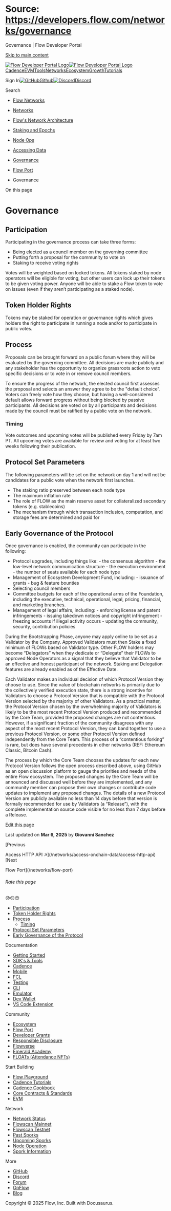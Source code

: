 # Source: https://developers.flow.com/networks/governance

Governance | Flow Developer Portal



[Skip to main content](#__docusaurus_skipToContent_fallback)

[![Flow Developer Portal Logo](/img/flow-docs-logo-dark.png)![Flow Developer Portal Logo](/img/flow-docs-logo-light.png)](/)[Cadence](/build/flow)[EVM](/evm/about)[Tools](/tools/flow-cli)[Networks](/networks/flow-networks)[Ecosystem](/ecosystem)[Growth](/growth)[Tutorials](/tutorials)

Sign In[![GitHub]()Github](https://github.com/onflow)[![Discord]()Discord](https://discord.gg/flow)

Search

* [Flow Networks](/networks/flow-networks)
* [Networks](/networks)
* [Flow's Network Architecture](/networks/network-architecture)
* [Staking and Epochs](/networks/staking)
* [Node Ops](/networks/node-ops)
* [Accessing Data](/networks/access-onchain-data)
* [Governance](/networks/governance)
* [Flow Port](/networks/flow-port)

* Governance

On this page

# Governance

## Participation[​](#participation "Direct link to Participation")

Participating in the governance process can take three forms:

* Being elected as a council member on the governing committee
* Putting forth a proposal for the community to vote on
* Staking to receive voting rights

Votes will be weighted based on locked tokens. All tokens staked by node operators will be eligible for voting, but other users can lock up their tokens to be given voting power. Anyone will be able to stake a Flow token to vote on issues (even if they aren’t participating as a staked node).

## Token Holder Rights[​](#token-holder-rights "Direct link to Token Holder Rights")

Tokens may be staked for operation or governance rights which gives holders the right to participate in running a node and/or to participate in public votes.

## Process[​](#process "Direct link to Process")

Proposals can be brought forward on a public forum where they will be evaluated by the governing committee. All decisions are made publicly and any stakeholder has the opportunity to organize grassroots action to veto specific decisions or to vote in or remove council members.

To ensure the progress of the network, the elected council first assesses the proposal and selects an answer they agree to be the "default choice". Voters can freely vote how they choose, but having a well-considered default allows forward progress without being blocked by passive participants. All decisions are voted on by all participants and decisions made by the council must be ratified by a public vote on the network.

### Timing[​](#timing "Direct link to Timing")

Vote outcomes and upcoming votes will be published every Friday by 7am PT. All upcoming votes are available for review and voting for at least two weeks following their publication.

## Protocol Set Parameters[​](#protocol-set-parameters "Direct link to Protocol Set Parameters")

The following parameters will be set on the network on day 1 and will not be candidates for a public vote when the network first launches.

* The staking ratio preserved between each node type
* The maximum inflation rate
* The role of FLOW as the main reserve asset for collateralized secondary tokens (e.g. stablecoins)
* The mechanism through which transaction inclusion, computation, and storage fees are determined and paid for

## Early Governance of the Protocol[​](#early-governance-of-the-protocol "Direct link to Early Governance of the Protocol")

Once governance is enabled, the community can participate in the following:

* Protocol upgrades, including things like: - the consensus algorithm - the low-level network communication structure - the execution environment - the number of seats available for each node type
* Management of Ecosystem Development Fund, including: - issuance of grants - bug & feature bounties
* Selecting council members
* Committee budgets for each of the operational arms of the Foundation, including the executive, technical, operational, legal, pricing, financial, and marketing branches.
* Management of legal affairs, including: - enforcing license and patent infringements - issuing takedown notices and copyright infringement - freezing accounts if illegal activity occurs - updating the community, security, contribution policies

During the Bootstrapping Phase, anyone may apply online to be set as a Validator by the Company. Approved Validators must then Stake a fixed minimum of FLOWs based on Validator type. Other FLOW holders may become “Delegators” when they dedicate or “Delegate” their FLOWs to approved Node Operators as a signal that they believe that Validator to be an effective and honest participant of the network. Staking and Delegation features are already enabled as of the Effective Date.

Each Validator makes an individual decision of which Protocol Version they choose to use. Since the value of blockchain networks is primarily due to the collectively verified execution state, there is a strong incentive for Validators to choose a Protocol Version that is compatible with the Protocol Version selected by the majority of other Validators. As a practical matter, the Protocol Version chosen by the overwhelming majority of Validators is likely to be the most recent Protocol Version produced and recommended by the Core Team, provided the proposed changes are not contentious. However, if a significant fraction of the community disagrees with any aspect of the most recent Protocol Version, they can band together to use a previous Protocol Version, or some other Protocol Version defined independently from the Core Team. This process of a “contentious forking” is rare, but does have several precedents in other networks (REF: Ethereum Classic, Bitcoin Cash).

The process by which the Core Team chooses the updates for each new Protocol Version follows the open process described above, using GitHub as an open discussion platform to gauge the priorities and needs of the entire Flow ecosystem. The proposed changes by the Core Team will be announced and discussed well before they are implemented, and any community member can propose their own changes or contribute code updates to implement any proposed changes. The details of a new Protocol Version are publicly available no less than 14 days before that version is formally recommended for use by Validators (a “Release”), with the complete implementation source code visible for no less than 7 days before a Release.

[Edit this page](https://github.com/onflow/docs/tree/main/docs/networks/governance.md)

Last updated on **Mar 6, 2025** by **Giovanni Sanchez**

[Previous

Access HTTP API ↗️](/networks/access-onchain-data/access-http-api)[Next

Flow Port](/networks/flow-port)

###### Rate this page

😞😐😊

* [Participation](#participation)
* [Token Holder Rights](#token-holder-rights)
* [Process](#process)
  + [Timing](#timing)
* [Protocol Set Parameters](#protocol-set-parameters)
* [Early Governance of the Protocol](#early-governance-of-the-protocol)

Documentation

* [Getting Started](/build/getting-started/contract-interaction)
* [SDK's & Tools](/tools)
* [Cadence](https://cadence-lang.org/docs/)
* [Mobile](/build/guides/mobile/overview)
* [FCL](/tools/clients/fcl-js)
* [Testing](/build/smart-contracts/testing)
* [CLI](/tools/flow-cli)
* [Emulator](/tools/emulator)
* [Dev Wallet](https://github.com/onflow/fcl-dev-wallet)
* [VS Code Extension](/tools/vscode-extension)

Community

* [Ecosystem](/ecosystem)
* [Flow Port](https://port.onflow.org/)
* [Developer Grants](https://github.com/onflow/developer-grants)
* [Responsible Disclosure](https://flow.com/flow-responsible-disclosure)
* [Flowverse](https://www.flowverse.co/)
* [Emerald Academy](https://academy.ecdao.org/)
* [FLOATs (Attendance NFTs)](https://floats.city/)

Start Building

* [Flow Playground](https://play.flow.com/)
* [Cadence Tutorials](https://cadence-lang.org/docs/tutorial/first-steps)
* [Cadence Cookbook](https://open-cadence.onflow.org)
* [Core Contracts & Standards](/build/core-contracts)
* [EVM](/evm/about)

Network

* [Network Status](https://status.onflow.org/)
* [Flowscan Mainnet](https://flowdscan.io/)
* [Flowscan Testnet](https://testnet.flowscan.io/)
* [Past Sporks](/networks/node-ops/node-operation/past-sporks)
* [Upcoming Sporks](/networks/node-ops/node-operation/upcoming-sporks)
* [Node Operation](/networks/node-ops)
* [Spork Information](/networks/node-ops/node-operation/spork)

More

* [GitHub](https://github.com/onflow)
* [Discord](https://discord.gg/flow)
* [Forum](https://forum.onflow.org/)
* [OnFlow](https://onflow.org/)
* [Blog](https://flow.com/blog)

Copyright © 2025 Flow, Inc. Built with Docusaurus.